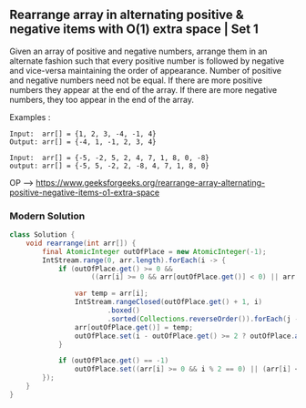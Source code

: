 ## Rearrange array in alternating positive & negative items with O(1) extra space | Set 1
Given an array of positive and negative numbers, arrange them in an alternate fashion such that every positive number is followed by negative and vice-versa maintaining the order of appearance.
Number of positive and negative numbers need not be equal. If there are more positive numbers they appear at the end of the array. If there are more negative numbers, they too appear in the end of the array.

Examples :
```
Input:  arr[] = {1, 2, 3, -4, -1, 4}
Output: arr[] = {-4, 1, -1, 2, 3, 4}

Input:  arr[] = {-5, -2, 5, 2, 4, 7, 1, 8, 0, -8}
output: arr[] = {-5, 5, -2, 2, -8, 4, 7, 1, 8, 0}
```
OP --> https://www.geeksforgeeks.org/rearrange-array-alternating-positive-negative-items-o1-extra-space

### Modern Solution
```java
class Solution {
    void rearrange(int arr[]) {
        final AtomicInteger outOfPlace = new AtomicInteger(-1);
        IntStream.range(0, arr.length).forEach(i -> {
            if (outOfPlace.get() >= 0 &&
                    ((arr[i] >= 0 && arr[outOfPlace.get()] < 0) || arr[i] < 0 && arr[outOfPlace.get()] >= 0)) {

                var temp = arr[i];
                IntStream.rangeClosed(outOfPlace.get() + 1, i)
                        .boxed()
                        .sorted(Collections.reverseOrder()).forEach(j -> arr[j] = arr[j - 1]);
                arr[outOfPlace.get()] = temp;
                outOfPlace.set(i - outOfPlace.get() >= 2 ? outOfPlace.addAndGet(2) : -1);
            }

            if (outOfPlace.get() == -1)
                outOfPlace.set((arr[i] >= 0 && i % 2 == 0) || (arr[i] < 0 && i % 2 == 1) ? i : -1);
        });
    }
}
```